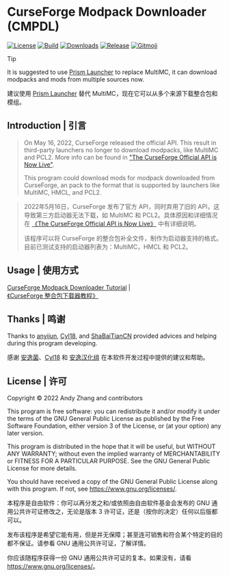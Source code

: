 # CurseForge Modpack Downloader (CMPDL)

[![License](https://shields.io/github/license/AnzhiZhang/CurseForgeModpackDownloader?label=License)](https://github.com/AnzhiZhang/CurseForgeModpackDownloader/blob/master/LICENSE)
[![Build](https://img.shields.io/github/actions/workflow/status/AnzhiZhang/CurseForgeModpackDownloader/release.yml?label=Build&branch=master)](https://github.com/AnzhiZhang/CurseForgeModpackDownloader/actions/workflows/release.yml)
[![Downloads](https://shields.io/github/downloads/AnzhiZhang/CurseForgeModpackDownloader/total?label=Downloads)](https://github.com/AnzhiZhang/CurseForgeModpackDownloader/releases)
[![Release](https://shields.io/github/v/release/AnzhiZhang/CurseForgeModpackDownloader?display_name=tag&include_prereleases&label=Release)](https://github.com/AnzhiZhang/CurseForgeModpackDownloader/releases/latest)
[![Gitmoji](https://img.shields.io/badge/gitmoji-%20😜%20😍-FFDD67.svg)](https://gitmoji.dev/)

> [!TIP]
> It is suggested to use [Prism Launcher](https://prismlauncher.org/) to replace MultiMC, it can download modpacks and mods from multiple sources now.
>
> 建议使用 [Prism Launcher](https://prismlauncher.org/) 替代 MultiMC，现在它可以从多个来源下载整合包和模组。

## Introduction | 引言

> On May 16, 2022, CurseForge released the official API. This result in third-party launchers no longer to download modpacks, like MultiMC and PCL2. More info can be found in ["The CurseForge Official API is Now Live"](https://medium.com/overwolf/the-curseforge-official-api-is-now-live-d314606355c2).
>
> This program could download mods for modpack downloaded from CurseForge, an pack to the format that is supported by launchers like MultiMC, HMCL, and PCL2.

> 2022年5月16日，CurseForge 发布了官方 API，同时弃用了旧的 API，这导致第三方启动器无法下载，如 MultiMC 和 PCL2。具体原因和详细情况在 [《The CurseForge Official API is Now Live》](https://medium.com/overwolf/the-curseforge-official-api-is-now-live-d314606355c2) 中有详细说明。
>
> 该程序可以将 CurseForge 的整合包补全文件，制作为启动器支持的格式。目前已测试支持的启动器列表为：MultiMC，HMCL 和 PCL2。

## Usage | 使用方式

[CurseForge Modpack Downloader Tutorial](https://blog.zhanganzhi.com/en/2022/06/7b049d0aa9ff/) | [《CurseForge 整合包下载器教程》](https://blog.zhanganzhi.com/zh-CN/2022/06/7b049d0aa9ff/)

## Thanks | 鸣谢

Thanks to [anyijun](http://anyijun.com/), [Cyl18](https://github.com/Cyl18), and [ShaBaiTianCN](https://github.com/ShaBaiTianCN) provided advices and helping during this program developing.

感谢 [安逸菌](http://anyijun.com/)、[Cyl18](https://github.com/Cyl18) 和 [安逸汉化组](https://github.com/ShaBaiTianCN) 在本软件开发过程中提供的建议和帮助。

## License | 许可

Copyright © 2022 Andy Zhang and contributors

This program is free software: you can redistribute it and/or modify it under the terms of the GNU General Public License as published by the Free Software Foundation, either version 3 of the License, or (at your option) any later version.

This program is distributed in the hope that it will be useful, but WITHOUT ANY WARRANTY; without even the implied warranty of MERCHANTABILITY or FITNESS FOR A PARTICULAR PURPOSE. See the GNU General Public License for more details.

You should have received a copy of the GNU General Public License along with this program. If not, see <https://www.gnu.org/licenses/>.

本程序是自由软件：你可以再分发之和/或依照由自由软件基金会发布的 GNU 通用公共许可证修改之，无论是版本 3 许可证，还是（按你的决定）任何以后版都可以。

发布该程序是希望它能有用，但是并无保障；甚至连可销售和符合某个特定的目的都不保证。请参看 GNU 通用公共许可证，了解详情。

你应该随程序获得一份 GNU 通用公共许可证的复本。如果没有，请看 <https://www.gnu.org/licenses/>。

